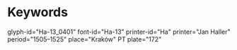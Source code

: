 # Keywords
glyph-id="Ha-13_0401"
font-id="Ha-13"
printer-id="Ha"
printer="Jan Haller"
period="1505–1525"
place="Kraków"
PT plate="172"
